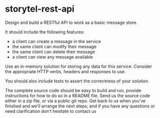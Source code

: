 # storytel-rest-api

Design and build a RESTful API to work as a basic message store.

It should include the following features:
  - a client can create a message in the service
  - the same client can modify their message
  - the same client can delete their message
  - a client can view any message available

Use an in-memory solution for storing any data for this service. Consider the appropriate HTTP verbs, headers and responses to use.

You should also include tests to assert the correctness of your solution.

The complete source code should be easy to build and run, provide instructions for how to do so in a README file.
Send us the source code either in a zip file, or via a public git repo.
Get back to us when you've finished and we'll arrange the next steps; and if you have any questions or need clarification don't hesitate to contact us
